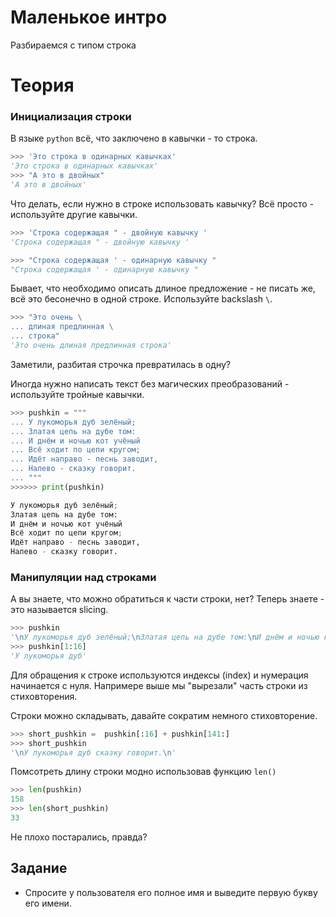 # Маленькое интро
Разбираемся с типом строка

# Теория 
### Инициализация строки
В языке `python` всё, что заключено в кавычки - то строка.
```python
>>> 'Это строка в одинарных кавычках'
'Это строка в одинарных кавычках'
>>> "А это в двойных"
'А это в двойных'
``` 

Что делать, если нужно в строке использовать кавычку? Всё просто - используйте другие кавычки.
```python
>>> 'Строка содержащая " - двойную кавычку '
'Строка содержащая " - двойную кавычку '

>>> "Строка содержащая ' - одинарную кавычку "
"Строка содержащая ' - одинарную кавычку "
```

Бывает, что необходимо описать длиное предложение - не писать же, всё это бесонечно в одной строке. Используйте backslash ```\```.
```python
>>> "Это очень \
... длиная предлинная \
... строка"
'Это очень длиная предлинная строка'
```
Заметили, разбитая строчка превратилась в одну?

Иногда нужно написать текст без магических преобразований - используйте тройные кавычки.
```python
>>> pushkin = """
... У лукоморья дуб зелёный;
... Златая цепь на дубе том:
... И днём и ночью кот учёный
... Всё ходит по цепи кругом;
... Идёт направо - песнь заводит,
... Налево - сказку говорит.
... """
>>>>>> print(pushkin)

У лукоморья дуб зелёный;
Златая цепь на дубе том:
И днём и ночью кот учёный
Всё ходит по цепи кругом;
Идёт направо - песнь заводит,
Налево - сказку говорит.

```
### Манипуляции над строками
А вы знаете, что можно обратиться к части строки, нет? Теперь знаете - это называется slicing.
```python
>>> pushkin
'\nУ лукоморья дуб зелёный;\nЗлатая цепь на дубе том:\nИ днём и ночью кот учёный\nВсё ходит по цепи кругом;\nИдёт направо - песнь заводит,\nНалево - сказку говорит.\n'
>>> pushkin[1:16]
'У лукоморья дуб'
```
Для обращения к строке используются индексы (index) и нумерация начинается с нуля. Напримере выше мы "вырезали" часть строки из стиховторения.

Строки можно складывать, давайте сократим немного стиховторение.
```python
>>> short_pushkin =  pushkin[:16] + pushkin[141:]
>>> short_pushkin
'\nУ лукоморья дуб сказку говорит.\n'
```
Помсотреть длину строки модно использовав функцию ```len()```
```python
>>> len(pushkin)
158
>>> len(short_pushkin)
33
```
Не плохо постарались, правда?

## Задание 
* Спросите у пользователя его полное имя и выведите первую букву его имени.   

